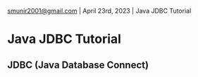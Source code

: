 smunir2001@gmail.com | April 23rd, 2023 | Java JDBC Tutorial
# Java JDBC Tutorial
## JDBC (Java Database Connect)